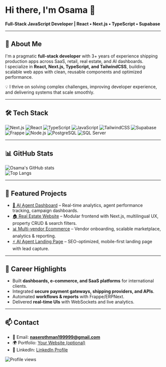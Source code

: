# Hi there, I'm Osama 👋  
**Full-Stack JavaScript Developer | React • Next.js • TypeScript • Supabase**

---

## 🚀 About Me
I'm a pragmatic **full-stack developer** with 3+ years of experience shipping production apps across SaaS, retail, real estate, and AI dashboards.  
I specialize in **React, Next.js, TypeScript, and TailwindCSS**, building scalable web apps with clean, reusable components and optimized performance.  

💡 I thrive on solving complex challenges, improving developer experience, and delivering systems that scale smoothly.

---

## 🛠️ Tech Stack
![Next.js](https://img.shields.io/badge/-Next.js-000?logo=next.js&logoColor=white)
![React](https://img.shields.io/badge/-React-61DAFB?logo=react&logoColor=black)
![TypeScript](https://img.shields.io/badge/-TypeScript-3178C6?logo=typescript&logoColor=white)
![JavaScript](https://img.shields.io/badge/-JavaScript-F7DF1E?logo=javascript&logoColor=black)
![TailwindCSS](https://img.shields.io/badge/-TailwindCSS-38B2AC?logo=tailwind-css&logoColor=white)
![Supabase](https://img.shields.io/badge/-Supabase-3ECF8E?logo=supabase&logoColor=white)
![Frappe](https://img.shields.io/badge/-Frappe-008080?logo=frappe&logoColor=white)
![Node.js](https://img.shields.io/badge/-Node.js-339933?logo=node.js&logoColor=white)
![PostgreSQL](https://img.shields.io/badge/-PostgreSQL-4169E1?logo=postgresql&logoColor=white)
![SQL Server](https://img.shields.io/badge/-SQL%20Server-CC2927?logo=microsoft-sql-server&logoColor=white)

---

## 📊 GitHub Stats
![Osama's GitHub stats](https://github-readme-stats.vercel.app/api?username=narokamyraid199999&show_icons=true&theme=tokyonight)  
![Top Langs](https://github-readme-stats.vercel.app/api/top-langs/?username=narokamyraid199999&layout=compact&theme=tokyonight)

---

## 🌟 Featured Projects
- [🧠 AI Agent Dashboard](https://syai-web-agent.vercel.app/) – Real-time analytics, agent performance tracking, campaign dashboards.  
- [🏠 Real Estate Website](https://dev1.milestoneksa.com/) – Modular frontend with Next.js, multilingual UX, property CRUD & search filters.  
- [📊 Multi-vendor Ecommerce](https://qadroon-website-gt85.vercel.app/) – Vendor onboarding, scalable marketplace, analytics & reporting.  
- [⚡ AI Agent Landing Page](https://syai-landing-page-rnbr.vercel.app/) – SEO-optimized, mobile-first landing page with lead capture.

---

## 🎯 Career Highlights
- Built **dashboards, e-commerce, and SaaS platforms** for international clients.  
- Integrated **secure payment gateways, shipping providers, and APIs**.  
- Automated **workflows & reports** with Frappe/ERPNext.  
- Delivered **real-time UIs** with WebSockets and live analytics.  

---

## 📫 Contact
- 📧 Email: **naserothman199999@gmail.com**  
- 🌍 Portfolio: [Your Website (optional)](#)  
- 💼 LinkedIn: [LinkedIn Profile]([https://tinyurl.com/mp4xb789](https://tinyurl.com/osamaothman))  

![Profile views](https://komarev.com/ghpvc/?username=narokamyraid199999&color=blue)
